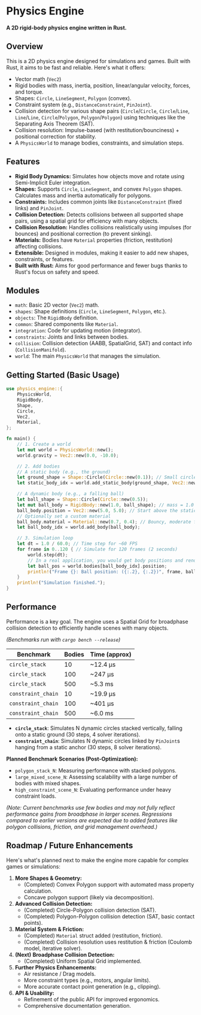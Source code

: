 # Physics Engine

**A 2D rigid-body physics engine written in Rust.**

 ## Overview
 
 This is a 2D physics engine designed for simulations and games. Built with Rust, it aims to be fast and reliable. Here's what it offers:
 
 *   Vector math (`Vec2`)
 *   Rigid bodies with mass, inertia, position, linear/angular velocity, forces, and torque.
 *   Shapes: `Circle`, `LineSegment`, `Polygon` (convex).
 *   Constraint system (e.g., `DistanceConstraint`, `PinJoint`).
 *   Collision detection for various shape pairs (`Circle`/`Circle`, `Circle`/`Line`, `Line`/`Line`, `Circle`/`Polygon`, `Polygon`/`Polygon`) using techniques like the Separating Axis Theorem (SAT).
 *   Collision resolution: Impulse-based (with restitution/bounciness) + positional correction for stability.
 *   A `PhysicsWorld` to manage bodies, constraints, and simulation steps.
 
 ## Features
 
 *   **Rigid Body Dynamics:** Simulates how objects move and rotate using Semi-Implicit Euler integration.
 *   **Shapes:** Supports `Circle`, `LineSegment`, and convex `Polygon` shapes. Calculates mass and inertia automatically for polygons.
 *   **Constraints:** Includes common joints like `DistanceConstraint` (fixed links) and `PinJoint`.
 *   **Collision Detection:** Detects collisions between all supported shape pairs, using a spatial grid for efficiency with many objects.
 *   **Collision Resolution:** Handles collisions realistically using impulses (for bounces) and positional correction (to prevent sinking).
 *   **Materials:** Bodies have `Material` properties (friction, restitution) affecting collisions.
 *   **Extensible:** Designed in modules, making it easier to add new shapes, constraints, or features.
 *   **Built with Rust:** Aims for good performance and fewer bugs thanks to Rust's focus on safety and speed.
 
 ## Modules
 
 *   `math`: Basic 2D vector (`Vec2`) math.
 *   `shapes`: Shape definitions (`Circle`, `LineSegment`, `Polygon`, etc.).
 *   `objects`: The `RigidBody` definition.
 *   `common`: Shared components like `Material`.
 *   `integration`: Code for updating motion (integrator).
 *   `constraints`: Joints and links between bodies.
 *   `collision`: Collision detection (AABB, SpatialGrid, SAT) and contact info (`CollisionManifold`).
 *   `world`: The main `PhysicsWorld` that manages the simulation.
 
 ## Getting Started (Basic Usage)
 
 ```rust
 use physics_engine::{
     PhysicsWorld,
     RigidBody,
     Shape,
     Circle,
     Vec2,
     Material,
 };
 
 fn main() {
     // 1. Create a world
     let mut world = PhysicsWorld::new();
     world.gravity = Vec2::new(0.0, -10.0);
 
     // 2. Add bodies
     // A static body (e.g., the ground)
     let ground_shape = Shape::Circle(Circle::new(0.1)); // Small circle as a fixed point
     let static_body_idx = world.add_static_body(ground_shape, Vec2::new(5.0, 0.0), 0.0);

     // A dynamic body (e.g., a falling ball)
     let ball_shape = Shape::Circle(Circle::new(0.5));
     let mut ball_body = RigidBody::new(1.0, ball_shape); // mass = 1.0
     ball_body.position = Vec2::new(5.0, 5.0); // Start above the static body
     // Optionally set a custom material
     ball_body.material = Material::new(0.7, 0.4); // Bouncy, moderate friction
     let ball_body_idx = world.add_body(ball_body);
 
     // 3. Simulation loop
     let dt = 1.0 / 60.0; // Time step for ~60 FPS
     for frame in 0..120 { // Simulate for 120 frames (2 seconds)
         world.step(dt);
         // In a real application, you would get body positions and render them here
         let ball_pos = world.bodies[ball_body_idx].position;
         println!("Frame {}: Ball position: ({:.2}, {:.2})", frame, ball_pos.x, ball_pos.y);
     }
     println!("Simulation finished.");
 }
 ```

 ## Performance
 
 Performance is a key goal. The engine uses a Spatial Grid for broadphase collision detection to efficiently handle scenes with many objects.
 
 _(Benchmarks run with `cargo bench --release`)_
 
 | Benchmark           | Bodies | Time (approx) |
 |---------------------|--------|---------------|
 | `circle_stack`      | 10     | ~12.4 µs      |
 | `circle_stack`      | 100    | ~247 µs       |
 | `circle_stack`      | 500    | ~5.3 ms       |
 | `constraint_chain`  | 10     | ~19.9 µs      |
 | `constraint_chain`  | 100    | ~401 µs       |
 | `constraint_chain`  | 500    | ~6.0 ms       |
 
 *   **`circle_stack`**: Simulates N dynamic circles stacked vertically, falling onto a static ground (30 steps, 4 solver iterations).
 *   **`constraint_chain`**: Simulates N dynamic circles linked by `PinJoint`s hanging from a static anchor (30 steps, 8 solver iterations).
 
 **Planned Benchmark Scenarios (Post-Optimization):**
 *   `polygon_stack_N`: Measuring performance with stacked polygons.
 *   `large_mixed_scene_N`: Assessing scalability with a large number of bodies with mixed shapes.
 *   `high_constraint_scene_N`: Evaluating performance under heavy constraint loads.
 
 _(Note: Current benchmarks use few bodies and may not fully reflect performance gains from broadphase in larger scenes. Regressions compared to earlier versions are expected due to added features like polygon collisions, friction, and grid management overhead.)_
 
 ## Roadmap / Future Enhancements
 
 Here's what's planned next to make the engine more capable for complex games or simulations:
 
 1.  **More Shapes & Geometry:**
     *   (Completed) Convex Polygon support with automated mass property calculation.
     *   Concave polygon support (likely via decomposition).
 2.  **Advanced Collision Detection:**
     *   (Completed) Circle-Polygon collision detection (SAT).
     *   (Completed) Polygon-Polygon collision detection (SAT, basic contact points).
 3.  **Material System & Friction:**
     *   (Completed) `Material` struct added (restitution, friction).
     *   (Completed) Collision resolution uses restitution & friction (Coulomb model, iterative solver).
 4.  **(Next)** **Broadphase Collision Detection:**
     *   (Completed) Uniform Spatial Grid implemented.
 5.  **Further Physics Enhancements:**
     *   Air resistance / Drag models.
     *   More constraint types (e.g., motors, angular limits).
     *   More accurate contact point generation (e.g., clipping).
 6.  **API & Usability:**
     *   Refinement of the public API for improved ergonomics.
     *   Comprehensive documentation generation.
